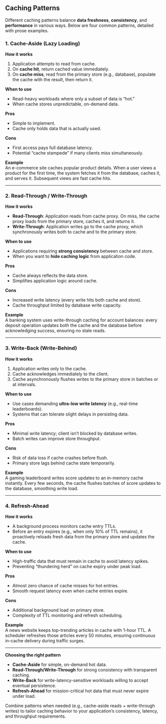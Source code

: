 ## Caching Patterns

Different caching patterns balance **data freshness**, **consistency**, and **performance** in various ways. Below are four common patterns, detailed with prose examples.

### 1. Cache-Aside (Lazy Loading)
**How it works**  
1. Application attempts to read from cache.  
2. On **cache hit**, return cached value immediately.  
3. On **cache miss**, read from the primary store (e.g., database), populate the cache with the result, then return it.

**When to use**  
- Read-heavy workloads where only a subset of data is “hot.”  
- When cache stores unpredictable, on-demand data.

**Pros**  
- Simple to implement.  
- Cache only holds data that is actually used.

**Cons**  
- First access pays full database latency.  
- Potential “cache stampede” if many clients miss simultaneously.

**Example**  
An e-commerce site caches popular product details. When a user views a product for the first time, the system fetches it from the database, caches it, and serves it. Subsequent views are fast cache hits.

---

### 2. Read-Through / Write-Through
**How it works**  
- **Read-Through**: Application reads from cache proxy. On miss, the cache proxy loads from the primary store, caches it, and returns it.  
- **Write-Through**: Application writes go to the cache proxy, which synchronously writes both to cache and to the primary store.

**When to use**  
- Applications requiring **strong consistency** between cache and store.  
- When you want to **hide caching logic** from application code.

**Pros**  
- Cache always reflects the data store.  
- Simplifies application logic around cache.

**Cons**  
- Increased write latency (every write hits both cache and store).  
- Cache throughput limited by database write capacity.

**Example**  
A banking system uses write-through caching for account balances: every deposit operation updates both the cache and the database before acknowledging success, ensuring no stale reads.

---

### 3. Write-Back (Write-Behind)
**How it works**  
1. Application writes only to the cache.  
2. Cache acknowledges immediately to the client.  
3. Cache asynchronously flushes writes to the primary store in batches or at intervals.

**When to use**  
- Use cases demanding **ultra-low write latency** (e.g., real-time leaderboards).  
- Systems that can tolerate slight delays in persisting data.

**Pros**  
- Minimal write latency; client isn’t blocked by database writes.  
- Batch writes can improve store throughput.

**Cons**  
- Risk of data loss if cache crashes before flush.  
- Primary store lags behind cache state temporarily.

**Example**  
A gaming leaderboard writes score updates to an in-memory cache instantly. Every few seconds, the cache flushes batches of score updates to the database, smoothing write load.

---

### 4. Refresh-Ahead
**How it works**  
- A background process monitors cache entry TTLs.  
- Before an entry expires (e.g., when only 10% of TTL remains), it proactively reloads fresh data from the primary store and updates the cache.

**When to use**  
- High-traffic data that must remain in cache to avoid latency spikes.  
- Preventing “thundering herd” on cache expiry under peak load.

**Pros**  
- Almost zero chance of cache misses for hot entries.  
- Smooth request latency even when cache entries expire.

**Cons**  
- Additional background load on primary store.  
- Complexity of TTL monitoring and refresh scheduling.

**Example**  
A news website keeps top-trending articles in cache with 1-hour TTL. A scheduler refreshes those articles every 50 minutes, ensuring continuous in-cache delivery during traffic surges.

---

**Choosing the right pattern**  
- **Cache-Aside** for simple, on-demand hot data.  
- **Read-Through/Write-Through** for strong consistency with transparent caching.  
- **Write-Back** for write-latency-sensitive workloads willing to accept eventual persistence.  
- **Refresh-Ahead** for mission-critical hot data that must never expire under load.

Combine patterns when needed (e.g., cache-aside reads + write-through writes) to tailor caching behavior to your application’s consistency, latency, and throughput requirements.

